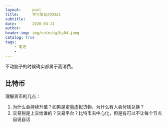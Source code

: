 ```yaml
---
layout:     post
title:      学习笔记200321
subtitle:   
date:       2020-03-21
author:     
header-img: img/notesbg/bg04.jpeg
catalog: true
tags:
    - 笔记
    - 
---
```

不动脑子的时候确实都属于高消费。
## 比特币
理解货币的几点：
1. 为什么会持续升值？如果是定量虚拟货物，为什么有人会付钱兑换？
2. 交易税是上交给谁的？交易平台？比特币去中心化，但是有可以不让每个节点自说自话
